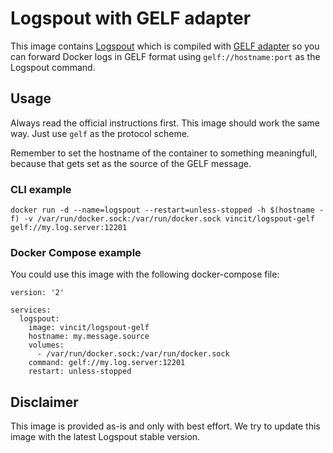 # Logspout with GELF adapter

This image contains [Logspout](https://github.com/gliderlabs/logspout) which is compiled with [GELF adapter](https://github.com/rickalm/logspout-gelf) so you can forward Docker logs in GELF format using `gelf://hostname:port` as the Logspout command.

## Usage

Always read the official instructions first. This image should work the same way. Just use `gelf` as the protocol scheme.

Remember to set the hostname of the container to something meaningfull, because that gets set as the source of the GELF message.

### CLI example

`docker run -d --name=logspout --restart=unless-stopped -h $(hostname -f) -v /var/run/docker.sock:/var/run/docker.sock vincit/logspout-gelf gelf://my.log.server:12201`

### Docker Compose example

You could use this image with the following docker-compose file:

```
version: '2'

services:
  logspout:
    image: vincit/logspout-gelf
    hostname: my.message.source
    volumes:
      - /var/run/docker.sock:/var/run/docker.sock
    command: gelf://my.log.server:12201
    restart: unless-stopped
```

## Disclaimer

This image is provided as-is and only with best effort. We try to update this image with the latest Logspout stable version.
